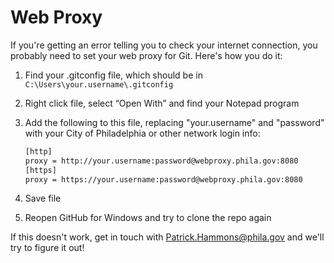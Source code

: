 Web Proxy
=========

If you're getting an error telling you to check your internet connection, you probably need to set your web proxy for Git. Here's how you do it:

1.  Find your .gitconfig file, which should be in `C:\Users\your.username\.gitconfig`
2.  Right click file, select “Open With” and find your Notepad program
3.  Add the following to this file, replacing "your.username" and "password" with your City of Philadelphia or other network login info: 
    ```sh
    [http]
    proxy = http://your.username:password@webproxy.phila.gov:8080
    [https]
    proxy = https://your.username:password@webproxy.phila.gov:8080
    ```

4.  Save file
5.  Reopen GitHub for Windows and try to clone the repo again

If this doesn't work, get in touch with Patrick.Hammons@phila.gov and we'll try to figure it out!

